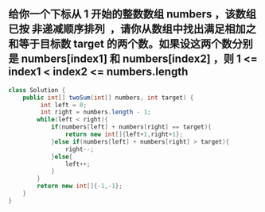 ## 给你一个下标从 1 开始的整数数组 numbers ，该数组已按 非递减顺序排列  ，请你从数组中找出满足相加之和等于目标数 target 的两个数。如果设这两个数分别是 numbers[index1] 和 numbers[index2] ，则 1 <= index1 < index2 <= numbers.length 

```java
class Solution {
    public int[] twoSum(int[] numbers, int target) {
         int left = 0;
         int right = numbers.length - 1;
        while(left < right){
            if(numbers[left] + numbers[right] == target){
                return new int[]{left+1,right+1};
            }else if(numbers[left] + numbers[right] > target){
                right--;
            }else{
                left++;
            }
        }
        return new int[]{-1,-1};
    }
}
```